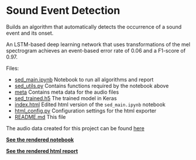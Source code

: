 <br>

# Sound Event Detection

Builds an algorithm that automatically detects the occurrence of a sound event
and its onset.

An LSTM-based deep learning network that uses transformations of the mel
spectrogram achieves an event-based error rate of 0.06 and a F1-score of 0.97.

Files:

- [sed_main.ipynb](sed_main.ipynb) Notebook to run all algorithms and report
- [sed_utils.py](sed_utils.py) Contains functions required by the notebook above
- [meta](meta) Contains meta data for the audio files
- [sed_trained.h5](sed_trained.h5) The trained model in Keras
- [index.html](index.html) Edited html version of the `sed_main.ipynb` notebook
- [html_config.py](html_config.py) Configuration settings for the html exporter
- [README.md](README.md) This file

The audio data created for this project can be found
[here](https://zenodo.org/record/3236975#.XPSRDdNKjgt)

[**See the rendered notebook**](https://htmlpreview.github.io/?https://github.com/reyvaz/Sound-Event-Detection/blob/master/sed_main.ipynb)

[**See the rendered html report**](https://reyvaz.github.io/Sound-Event-Detection)

<br>

